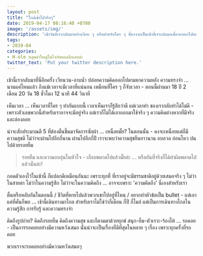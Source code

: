 ```yaml
---
layout: post
title: "ใกล้เข้าไปจริงๆ"
date: 2019-04-17 08:16:40 +0700
image: '/assets/img/'
description: 'เช้าวันที่เรากลับมาอย่างเงียบ ๆ หรือสำหรับใคร ๆ ที่อาจจะเป็นเช้าที่เรากลับมาเพื่อจะออกไปอย่างเงียบ ๆ - พวกเราเลือกอะไรก็ได้ในชีวิตนี้'
tags:
- 2019-04
categories:
- H-ole หลุมดำใหญ่ในใจกับแผลลึกเลยล่ะ
twitter_text: 'Put your twitter description here.'
---
```

เช้านี้เรากลับมาที่นี่อีกครั้ง เวียนวน-อาบน้ำ ปล่อยความคิดออกไปตามหาความหลัง ความทรงจำ ... นานแค่ไหนแล้ว ถึงแม้เวลาจะมีเวลาที่แน่นอน เหมือนที่ใคร ๆ ก็จับเวลา - ตอนนี้ผ่านมา 18 ปี 2 เดือน 20 วัน 18 ชั่วโมง 12 นาที 44 วินาที

เห็นเวลา ... เห็นเวลาที่ใคร ๆ ทำกันแบบนี้ เวลาเห็นเราก็รู้สึกว่าดี แต่เวลาทำ ของเรากลับทำได้ไม่ดี - เพราะตัวเลขพวกนี้สำหรับเราอาจจะมีอยู่จริง แต่เราก็ไม่ได้เอาออกมาใช้จริง ๆ ความคิดต่างหากที่มีจริง และล่องลอย

น่าจะสักประมาณตี 5 ที่ต้องตื่นขึ้นมาจัดการซักผ้า ... เหนื่อยมั๊ย? ในตอนนั้น - คงจะเหนื่อยแต่ก็มีความสุขดี ไม่ว่าจะผ่านไปอีกกี่นาน ผ่านไปอีกกี่ปี เราจะพบว่าความสุขยืนยาวนาน อบอวล อ่อนไหว ปนไปด้วยรอยยิ้ม

> รอยยิ้ม และความอบอุ่นในหัวใจ - เกือบพลาดไปแล้วมั๊ยล่ะ ... หรืออันที่จริงก็ได้ทำผิดพลาดไปแล้วนั่นล่ะ!

กอดตัวเองไว้ในเช้านี้ ก็แปลกดีเหมือนกันนะ เพราะทุกที่ ที่เราอยู่จะมีธรรมชาติอยู่ด้วยเสมอจริง ๆ ไม่ว่าในสายตา ไม่ว่าในความรู้สึก ไม่ว่าจะในความคิดถึง ... อาจจะเพราะ 'ความคิดถึง' นี่เองสำหรับเรา

ตื่นหรือหลับกันในตอนนี้ / ชีวิตที่หายไปแล้วพวกเขาไปอยู่ที่ไหน / อยากทำหัวข้อเป็น bullet - แต่เอาแค่ที่คั่นก็พอ ... เช้านี้เดินทางมาไกล สำหรับเราไม่ใช่ว่ากี่เดือน กี่ปี กี่ไมล์ แต่เป็นการเดินทางไกลในความรู้สึก การรับรู้ และความทรงจำ

คิดถึงรูปถ่าย? คิดถึงรอยยิ้ม คิดถึงความสุข และก็ตามมาด้วยทุกข์ สนุก-ยิ้ม-หัวเราะ-ร้องไห้ ... รอคอย - เป็นการรอคอยอย่างมีความหวังเสมอ นั่นน่าจะเป็นเรื่องที่ดีที่สุดในหลาย ๆ เรื่อง เพราะทุกครั้งที่รอคอย

พวกเราจะรอคอยอย่างมีความหวังเสมอๆ
